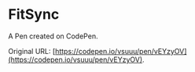 # FitSync

A Pen created on CodePen.

Original URL: [https://codepen.io/vsuuu/pen/vEYzyOV](https://codepen.io/vsuuu/pen/vEYzyOV).

